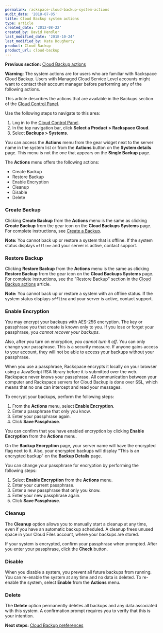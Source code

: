 ```yaml
---
permalink: rackspace-cloud-backup-system-actions
audit_date: '2018-07-05'
title: Cloud Backup system actions
type: article
created_date: '2012-08-22'
created_by: David Hendler
last_modified_date: '2018-10-24'
last_modified_by: Kate Dougherty
product: Cloud Backup
product_url: cloud-backup
---
```


**Previous section:** [Cloud Backup actions](/support/how-to/rackspace-cloud-backup-backup-actions)

**Warning**: The system actions are for users who are familiar with Rackspace Cloud Backup. Users with Managed Cloud Service Level accounts might want to contact their account manager before performing any of the following actions.

This article describes the actions that are available in the Backups section of the [Cloud Control Panel](https://login.rackspace.com/).

Use the following steps to navigate to this area:

1. Log in to the [Cloud Control Panel](https://login.rackspace.com/).
2. In the top navigation bar, click **Select a Product > Rackspace Cloud**.
3. Select **Backups > Systems**.

You can access the **Actions** menu from the gear widget next to the server name in the system list or from the **Actions** button on the **System details** page. This menu is not the one that appears on the **Single Backup** page.

The **Actions** menu offers the following actions:

-   Create Backup
-   Restore Backup
-   Enable Encryption
-   Cleanup
-   Disable
-   Delete

### Create Backup

Clicking **Create Backup** from the **Actions** menu is the same as clicking **Create Backup** from the gear icon on the **Cloud Backups Systems** page. For complete instructions, see [Create a Backup](/support/how-to/rackspace-cloud-backup-create-a-backup).

**Note:** You cannot back up or restore a system that is offline. If the system status displays ``offline`` and your server is active, contact support.

### Restore Backup

Clicking **Restore Backup** from the **Actions** menu is the same as clicking **Restore Backup** from the gear icon on the **Cloud Backups Systems** page. For complete instructions, see the "Restore Backup" section in the [Cloud Backup actions](/support/how-to/rackspace-cloud-backup-backup-actions) article.

**Note:** You cannot back up or restore a system with an offline status. If the system status displays ``offline`` and your server is active, contact support.

### Enable Encryption

You may encrypt your backups with AES-256 encryption. The key or
passphrase you that create is known only to you. If you lose or forget
your passphrase, you *cannot recover your backups*.

Also, after you turn on encryption, *you cannot turn it off*. You can
only change your passphrase. This is a security measure. If anyone
gains access to your account, they will not be able to access your
backups without your passphrase.

When you use a passphrase, Rackspace encrypts it locally on your browser using a
JavaScript RSA library before it is submitted over the web.
Rackspace never knows your passphrase. All communication between
your computer and Rackspace servers for Cloud Backup is done over SSL,
which means that no one can intercept and read your messages.

To encrypt your backups, perform the following steps:

1.  From the **Actions** menu, select **Enable Encryption**.
2.  Enter a passphrase that only you know.
3.  Enter your passphrase again.
4.  Click **Save Passphrase**.

You can confirm that you have enabled encryption by clicking
**Enable Encryption** from the **Actions** menu.

On the **Backup Encryption** page, your server name will have the encrypted flag next to it. Also, your encrypted backups will display "This is an encrypted backup" on the **Backup Details** page.

You can change your passphrase for encryption by performing the following steps:

1.  Select **Enable Encryption** from the **Actions** menu.
2.  Enter your current passphrase.
3.  Enter a new passphrase that only you know.
4.  Enter your new passphrase again.
5.  Click **Save Passphrase**.

### Cleanup

The **Cleanup** option allows you to manually start a cleanup at any time,
even if you have an automatic backup scheduled. A cleanup frees unused
space in your Cloud Files account, where your backups are stored.

If your system is encrypted, confirm your passphrase when prompted. After you enter your passphrase, click the **Check** button.

### Disable

When you disable a system, you prevent all future backups from running.
You can re-enable the system at any time and no data is deleted. To
re-enable the system, select **Enable** from the **Actions** menu.

### Delete

The **Delete** option permanently deletes all backups and any data
associated with this system. A confirmation prompt requires you to
verify that this is your intention.

**Next steps:** [Cloud Backup preferences](/support/how-to/rackspace-cloud-backup-preferences)
